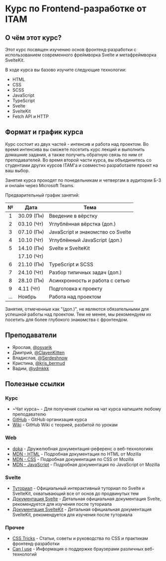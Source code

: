 # Курс по Frontend-разработке от ITAM

## О чём этот курс?

Этот курс посвящен изучению основ фронтенд-разработки с использованием современного фреймворка Svelte и метафреймворка SvelteKit.

В ходе курса вы базово изучите следующие технологии:

- HTML
- CSS
- SCSS
- JavaScript
- TypeScript
- Svelte
- SvelteKit
- Fetch API и HTTP

## Формат и график курса

Курс состоит из двух частей - интенсив и работа над проектом. Во время интенсива вы сможете посетить курс лекций и выполнить домашние задания, а также получить обратную связь по ним от преподавателей. Во время второй части курса, вы объединитесь со студентами других курсов ITAM'а и совместно разработаете проект на ваш выбор.

Занятия курса проходят по понедельникам и четвергам в аудитории Б-3 и онлайн через Microsoft Teams.

Предварительный график занятий:

|  №  | Дата       | Тема                              |
| :-: | ---------- | --------------------------------- |
|  1  | 30.09 (Пн) | Введение в вёрстку                |
|  2  | 03.10 (Чт) | Углублённая вёрстка (доп.)        |
|  3  | 07.10 (Пн) | JavaScript и знакомство со Svelte |
|  4  | 10.10 (Чт) | Углублённый JavaScript (доп.)     |
|  5  | 14.10 (Пн) | Svelte и SvelteKit                |
|     | 17.10 (Чт) |                                   |
|  6  | 21.10 (Пн) | TypeScript и SCSS                 |
|  7  | 24.10 (Чт) | Разбор типичных задач (доп.)      |
|  8  | 28.10 (Пн) | Асинхронность и работа с сетью    |
|  9  | 4.11 (Чт)  | Подготовка к проекту              |
| ... | Ноябрь     | Работа над проектом               |

Занятия, отмеченные как "(доп.)", не являются обязательными для успешной работы над проектом. Тем не менее, мы рекомендуем их посетить для более глубокого знакомства с фронтендом.

## Преподаватели

- Ярослав, [@osyarik](https://t.me/osyarik)
- Дмитрий, [@ClayenKitten](https://t.me/ClayenKitten)
- Владислав, [@Serdeshnow](https://t.me/Serdeshnow)
- Кристина, [@kris_bermud](https://t.me/kris_bermud)
- Вадим, [@vdmkkk](https://t.me/vdmkkk)

## Полезные ссылки

### Курс

- ~Чат курса~ - Для получения ссылки на чат курса напишите любому преподавателю
- [GitHub](https://github.com/ITAM-Frontend-Course-2024) - GitHub организация курса
- [Wiki](https://github.com/ITAM-Frontend-Course-2024/.github/wiki) - GitHub Wiki с теорией, разбитой по урокам

### Web

- [doka](https://doka.guide/) - Дружелюбная документация-референс о веб-технологиях
- [MDN - HTML](https://developer.mozilla.org/en-US/docs/Web/HTML) - Подробная документация по HTML от Mozilla
- [MDN - CSS](https://developer.mozilla.org/en-US/docs/Web/CSS) - Подробная документация по CSS от Mozilla
- [MDN - JavaScript](https://developer.mozilla.org/en-US/docs/Web/JavaScript) - Подробная документация по JavaScript от Mozilla

### Svelte

- [Туториал](https://learn.svelte.dev/tutorial) - Официальный интерактивный туториал по Svelte и SvelteKit, охватывающий все от основ до продвинутых тем
- [Документация Svelte](https://svelte.dev/docs) - Детальная официальная документация Svelte, рекомендуется для изучения после туториала
- [Документация SvelteKit](https://kit.svelte.dev/docs) - Детальная официальная документация SvelteKit, рекомендуется для изучения после туториала

### Прочее

- [CSS Tricks](https://css-tricks.com/) - Статьи, советы и руководства по CSS и практикам фронтенд-разработки
- [Can I use](https://caniuse.com/) - Информация о поддержке браузерами различных веб-технологий
